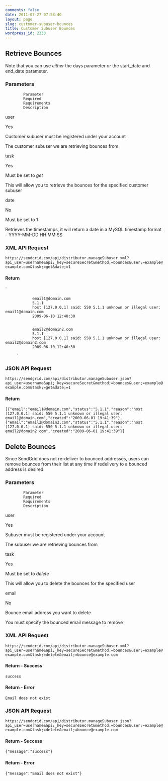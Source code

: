 ```yaml
---
comments: false
date: 2011-07-27 07:58:40
layout: page
slug: customer-subuser-bounces
title: Customer Subuser Bounces
wordpress_id: 2333
---
```





## Retrieve Bounces





Note that you can use _either_ the days parameter _or_ the start_date and end_date parameter.





### Parameters






		


			Parameter
			Required
			Requirements
			Description
		
		


			
user

			
Yes

			
Customer subuser must be registered under
			your account

			
The customer subuser we are retrieving
			bounces from

		
		


			
task

			
Yes

			
Must be set to _get_

			
This will allow you to retrieve the bounces
			for the specified customer subuser

		
		


			
date

			
No

			
Must be set to 1

			
Retrieves the timestamps, it will return a
			date in a MySQL timestamp format - YYYY-MM-DD HH:MM:SS

		




### XML API Request



`https://sendgrid.com/api/distributor.manageSubuser.xml?api_user=username&api;_key=secureSecret&method;=bounces&user;=example@example.com&task;=get&date;=1`



#### Return


`
			
				email1@domain.com
				5.1.1
				host [127.0.0.1] said: 550 5.1.1 unknown or illegal user: email1@domain.com
				2009-06-10 12:40:30
			
			
				email2@domain2.com
				5.1.1
				host [127.0.0.1] said: 550 5.1.1 unknown or illegal user: email2@domain2.com
				2009-06-10 12:40:30
			
		 `



### JSON API Request



`https://sendgrid.com/api/distributor.manageSubuser.json?api_user=username&api;_key=secureSecret&method;=bounces&user;=example@example.com&task;=get&date;=1`



#### Return


`[{"email":"email1@domain.com","status":"5.1.1","reason":"host [127.0.0.1] said: 550 5.1.1 unknown or illegal user: email1@domain.com","created":"2009-06-01 19:41:39"},{"email":"email2@domain2.com","status":"5.1.1","reason":"host [127.0.0.1] said: 550 5.1.1 unknown or illegal user: email2@domain2.com","created":"2009-06-01 19:41:39"}]   `




## Delete Bounces





Since SendGrid does not re-deliver to bounced addresses, users can remove bounces from their list at any time if redelivery to a bounced address is desired.





### Parameters






		


			Parameter
			Required
			Requirements
			Description
		
		


			
user

			
Yes

			
Subuser must be registered under your account

			
The subuser we are retrieving bounces from

		
		


			
task

			
Yes

			
Must be set to _delete_

			
This will allow you to delete the bounces for
			the specified user

		
		


			
email

			
No

			
Bounce email address you want to delete

			
You must specify the bounced email message to
			remove

		





### XML API Request



`https://sendgrid.com/api/distributor.manageSubuser.xml?api_user=username&api;_key=secureSecret&method;=bounces&user;=example@example.com&task;=delete&email;=bounce@example.com`



#### Return - Success



`
			success
		`



#### Return - Error



`
			Email does not exist
		`



### JSON API Request



`https://sendgrid.com/api/distributor.manageSubuser.json?api_user=username&api;_key=secureSecret&method;=bounces&user;=example@example.com&task;=delete&email;=bounce@example.com`




#### Return - Success



`{"message":"success"}`



#### Return - Error



`{"message":"Email does not exist"}`

